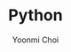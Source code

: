 ---
title: Python

tag: 
layout: post
author: Yoonmi Choi
published: true
parent: Python
grand_parent: Language
---